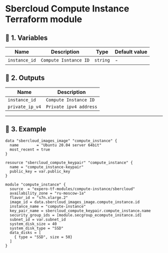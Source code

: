 # Sbercloud Compute Instance Terraform module  

## 🔹 **1. Variables**
| Name          | Description           | Type     | Default value |
|---------------|-----------------------|----------|---------------|
| `instance_id` | `Compute Isntance ID` | `string` | -             |  


## 🔹 **2. Outputs**
| Name            | Description            | 
|-----------------|------------------------|
| `instance_id`   | `Compute Instance ID`  | 
| `private_ip_v4` | `Private ipv4 address` | 


---
## 🔹 **3. Example**
```hcl
data "sbercloud_images_image" "compute_instance" {
  name        = "Ubuntu 20.04 server 64bit"
  most_recent = true
}

resource "sbercloud_compute_keypair" "compute_instance" {
  name = "compute_instance-keypair"
  public_key = var.public_key
}

module "compute_instance" {
  source  = "expero-tf-modules/compute-instance/sbercloud"
  availability_zone = "ru-moscow-1a"
  flavor_id = "s7n.xlarge.2"
  image_id = data.sbercloud_images_image.compute_instance.id
  instance_name = "compute-instance"
  key_pair_name = sbercloud_compute_keypair.compute_instance.name
  security_group_ids = [module.secgroup_ecompute_instance.id]
  subnet_id = var.subnet_id
  system_disk_size = 40
  system_disk_type = "SSD"
  data_disks = [
    { type = "SSD", size = 50}
  ]
}
```  
